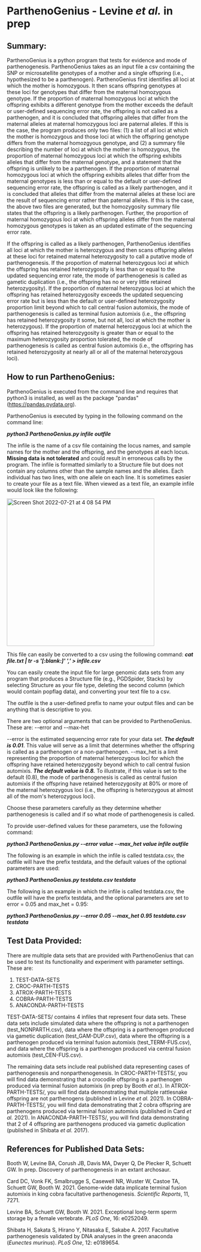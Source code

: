 # ParthenoGenius - Levine *et al.* in prep

## Summary:
ParthenoGenius is a python program that tests for evidence and mode of parthenogenesis. ParthenoGenius takes as an input file a csv containing the SNP or microsatellite genotypes of a mother and a single offspring (i.e., hypothesized to be a parthenogen). ParthenoGenius first identifies all loci at which the mother is homozygous. It then scans offspring genotypes at these loci for genotypes that differ from the maternal homozygous genotype. If the proportion of maternal homozygous loci at which the offspring exhibits a different genotype from the mother exceeds the default or user-defined sequencing error rate, the offspring is not called as a parthenogen, and it is concluded that offspring alleles that differ from the maternal alleles at maternal homozygous loci are paternal alleles. If this is the case, the program produces only two files: (1) a list of all loci at which the mother is homozygous and those loci at which the offspring genotype differs from the maternal homozgyous genotype, and (2) a summary file describing the number of loci at which the mother is homozygous, the proportion of maternal homozygous loci at which the offspring exhibits alleles that differ from the maternal genotype, and a statement that the offspring is unlikely to be a parthenogen. If the proportion of maternal homozygous loci at which the offspring exhibits alleles that differ from the maternal genotypes is less than or equal to the default or user-defined sequencing error rate, the offspring is called as a likely parthenogen, and it is concluded that alleles that differ from the maternal alleles at these loci are the result of sequencing error rather than paternal alleles. If this is the case, the above two files are generated, but the homozygosity summary file states that the offspring is a likely parthenogen. Further, the proportion of maternal homozygous loci at which offspring alleles differ from the maternal homozygous genotypes is taken as an updated estimate of the sequencing error rate.

If the offspring is called as a likely parthenogen, ParthenoGenius identifies all loci at which the mother is heterozygous and then scans offspring alleles at these loci for retained maternal heterozygosity to call a putative mode of parthenogenesis. If the proportion of maternal heterozygous loci at which the offspring has retained heterozygosity is less than or equal to the updated sequencing error rate, the mode of parthenogenesis is called as gametic duplication (i.e., the offspring has no or very little retained heterozygosity). If the proportion of maternal heterozygous loci at which the offspring has retained heterozygosity exceeds the updated sequencing error rate but is less than the default or user-defined heterozygosity proportion limit beyond which to call central fusion automixis, the mode of parthenogenesis is called as terminal fusion automixis (i.e., the offspring has retained heterozygosity it some, but not all, loci at which the mother is heterozygous). If the proportion of maternal heterozygous loci at which the offspring has retained heterozygosity is greater than or equal to the maximum heterozygosity proportion tolerated, the mode of parthenogenesis is called as central fusion automixis (i.e., the offspring has retained heterozygosity at nearly all or all of the maternal heterozygous loci).

## How to run ParthenoGenius:
ParthenoGenius is executed from the command line and requires that python3 is installed, as well as the package "pandas" (https://pandas.pydata.org). 

ParthenoGenius is executed by typing in the following command on the command line:

***python3  ParthenoGenius.py  infile  outfile***

The infile is the name of a csv file containing the locus names, and sample names for the mother and the offspring, and the genotypes at each locus. **Missing data is not tolerated** and could result in erroneous calls by the program. The infile is formatted similarly to a Structure file but does not contain any columns other than the sample names and the alleles. Each individual has two lines, with one allele on each line. It is sometimes easier to create your file as a text file. When viewed as a text file, an example infile would look like the following:

<img width="394" alt="Screen Shot 2022-07-21 at 4 08 54 PM" src="https://user-images.githubusercontent.com/63752115/180306183-d42ddac7-b3fe-447e-b401-62da7d5c64a4.png">

This file can easily be converted to a csv using the following command:
***cat file.txt | tr -s '[:blank:]' ',' > infile.csv***

You can easily create the input file for large genomic data sets from any program that produces a Structure file (e.g., PGDSpider, Stacks) by selecting Structure as your file type, deleting the second column (which would contain popflag data), and converting your text file to a csv.

The outfile is the a user-defined prefix to name your output files and can be anything that is descriptive to you.

There are two optional arguments that can be provided to ParthenoGenius. These are: --error and --max-het

--error is the estimated sequencing error rate for your data set. ***The default is 0.01***. This value will serve as a limit that determines whether the offspring is called as a parthenogen or a non-parthenogen.
--max_het is a limit representing the proportion of maternal heterozygous loci for which the offspring have retained heterozygosity beyond which to call central fusion automixis. ***The default value is 0.8.*** To illustrate, if this value is set to the default (0.8), the mode of parthenogenesis is called as central fusion automixis if the offspring have retained heterozygosity at 80% or more of the maternal heterozygous loci (i.e., the offspring is heterozygous at almost all of the mom's heterozygous loci). 

Choose these parameters carefully as they determine whether parthenogenesis is called and if so what mode of parthenogenesis is called.

To provide user-defined values for these parameters, use the following command:

***python3 ParthenoGenius.py --error value --max_het value infile outfile***

The following is an example in which the infile is called testdata.csv, the outfile will have the prefix testdata, and the default values of the optional parameters are used:

***python3 ParthenoGenius.py testdata.csv testdata***

The following is an example in which the infile is called testdata.csv, the outfile will have the prefix testdata, and the optional parameters are set to error = 0.05 and max_het = 0.95:

***python3 ParthenoGenius.py --error 0.05 --max_het 0.95 testdata.csv testdata***

## Test Data Provided:
There are multiple data sets that are provided with ParthenoGenius that can be used to test its functionality and experiment with parameter settings. These are:

1. TEST-DATA-SETS
2. CROC-PARTH-TESTS
3. ATROX-PARTH-TESTS
4. COBRA-PARTH-TESTS
5. ANACONDA-PARTH-TESTS

TEST-DATA-SETS/ contains 4 infiles that represent four data sets. These data sets include simulated data where the offspring is not a parthenogen (test_NONPARTH.csv), data where the offspring is a parthenogen produced via gametic duplication (test_GAM-DUP.csv), data where the offspring is a parthenogen produced via terminal fusion automixis (test_TERM-FUS.csv), and data where the offspring is a parthenogen produced via central fusion automixis (test_CEN-FUS.csv).

The remaining data sets include real published data representing cases of parthenogenesis and nonparthenogenesis. In CROC-PARTH-TESTS/, you will find data demonstrating that a crocodile offspring is a parthenogen produced via terminal fusion automixis (in prep by Booth *et al.*). In ATROX-PARTH-TESTS/, you will find data demonstrating that multiple rattlesnake offspring are not parthenogens (published in Levine *et al.* 2021). In COBRA-PARTH-TESTS/, you will find data demonstrating that 2 cobra offspring are parthenogens produced via terminal fusion automixis (published in Card *et al.* 2021). In ANACONDA-PARTH-TESTS/, you will find data demonstrating that 2 of 4 offspring are parthenogens produced via gametic duplication (published in Shibata *et al.* 2017).

## References for Published Data Sets:

Booth W, Levine BA, Corush JB, Davis MA, Dwyer Q, De Plecker R, Schuett GW. In prep. Discovery of parthenogenesis in an extant archosaur.

Card DC, Vonk FK, Smalbrugge S, Casewell NR, Wuster W, Castoe TA, Schuett GW, Booth W. 2021. Genome-wide data implicate terminal fusion automixis in king cobra facultative parthenogenesis. *Scientific Reports*, 11, 7271.

Levine BA, Schuett GW, Booth W. 2021. Exceptional long-term sperm storage by a female vertebrate. *PLoS One*, 16: e0252049.

Shibata H, Sakata S, Hirano Y, Nitasaka E, Sakabe A. 2017. Facultative parthenogenesis validated by DNA analyses in the green anaconda (*Eunectes murinus*). *PLoS One*, 12: e0189654.







